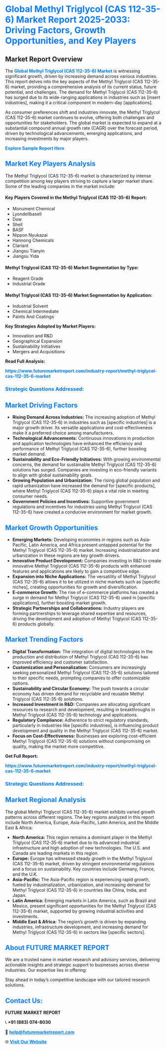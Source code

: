 <h1 style="color: #007BFF;">Global Methyl Triglycol (CAS 112-35-6) Market Report 2025-2033: Driving Factors, Growth Opportunities, and Key Players</h1>

<section id="overview">
<h2>Market Report Overview</h2>
<p>The <a href="https://www.futuremarketreport.com/industry-report/methyl-triglycol-cas-112-35-6-market" style="color: #007BFF; text-decoration: none;"><strong>Global Methyl Triglycol (CAS 112-35-6) Market</strong></a> is witnessing significant growth, driven by increasing demand across various industries. This report delves into the key aspects of the Methyl Triglycol (CAS 112-35-6) market, providing a comprehensive analysis of its current status, future potential, and challenges. The demand for Methyl Triglycol (CAS 112-35-6) has surged due to its wide-ranging applications in industries such as [insert industries], making it a critical component in modern-day [applications].</p>
<p>As consumer preferences shift and industries innovate, the Methyl Triglycol (CAS 112-35-6) market continues to evolve, offering both challenges and opportunities for stakeholders. The global market is expected to expand at a substantial compound annual growth rate (CAGR) over the forecast period, driven by technological advancements, emerging applications, and increasing investments by major players.</p>
</section>

<section id="overview">
<p><a href="https://www.futuremarketreport.com/request-sample/reportId=85439" style="color: #007BFF; text-decoration: none;"><strong>Explore Sample Report Here</strong></a></p>
</section>

<section id="key-players">
<h2 style="color: #007BFF;">Market Key Players Analysis</h2>
<p>The Methyl Triglycol (CAS 112-35-6) market is characterized by intense competition among key players striving to capture a larger market share. Some of the leading companies in the market include:</p>
<h4>Key Players Covered in the Methyl Triglycol (CAS 112-35-6) Report:</h4>
<ul><li>Monument Chemical</li><li>Lyondellbasell</li><li>Dow</li><li>Shell</li><li>BASF</li><li>Nippon Nyukazai</li><li>Hannong Chemicals</li><li>Clariant</li><li>Jiangsu Tianyin</li><li>Jiangsu Yida</li></ul>
<h4>Methyl Triglycol (CAS 112-35-6) Market Segmentation by Type:</h4>
<ul><li>Reagent Grade</li><li>Industrial Grade</li></ul>

<h4>Methyl Triglycol (CAS 112-35-6) Market Segmentation by Application:</h4>
<ul><li>Industrial Solvent</li><li>Chemical Intermediate</li><li>Paints And Coatings</li></ul>
<p><strong>Key Strategies Adopted by Market Players:</strong></p>
<ul>
<li>Innovation and R&D</li>
<li>Geographical Expansion</li>
<li>Sustainability Initiatives</li>
<li>Mergers and Acquisitions</li>
</ul>
</section>

<section>
<p><strong>Read Full Analysis: </strong></p><a href="https://www.futuremarketreport.com/industry-report/methyl-triglycol-cas-112-35-6-market" style="color: #007BFF; text-decoration: none;"><strong>https://www.futuremarketreport.com/industry-report/methyl-triglycol-cas-112-35-6-market</strong></a>
<h3 style="color: #007BFF;">Strategic Questions Addressed:</h3>
</section>

<section id="driving-factors">
<h2 style="color: #007BFF;">Market Driving Factors</h2>
<ul>
<li><strong>Rising Demand Across Industries:</strong> The increasing adoption of Methyl Triglycol (CAS 112-35-6) in industries such as [specific industries] is a major growth driver. Its versatile applications and cost-effectiveness make it a preferred choice among manufacturers.</li>
<li><strong>Technological Advancements:</strong> Continuous innovations in production and application technologies have enhanced the efficiency and performance of Methyl Triglycol (CAS 112-35-6), further boosting market demand.</li>
<li><strong>Sustainability and Eco-Friendly Initiatives:</strong> With growing environmental concerns, the demand for sustainable Methyl Triglycol (CAS 112-35-6) solutions has surged. Companies are investing in eco-friendly variants to align with global sustainability goals.</li>
<li><strong>Growing Population and Urbanization:</strong> The rising global population and rapid urbanization have increased the demand for [specific products], where Methyl Triglycol (CAS 112-35-6) plays a vital role in meeting consumer needs.</li>
<li><strong>Government Policies and Incentives:</strong> Supportive government regulations and incentives for industries using Methyl Triglycol (CAS 112-35-6) have created a conducive environment for market growth.</li>
</ul>
</section>

<section id="growth-opportunities">
<h2 style="color: #007BFF;">Market Growth Opportunities</h2>
<ul>
<li><strong>Emerging Markets:</strong> Developing economies in regions such as Asia-Pacific, Latin America, and Africa present untapped potential for the Methyl Triglycol (CAS 112-35-6) market. Increasing industrialization and urbanization in these regions are key growth drivers.</li>
<li><strong>Innovative Product Development:</strong> Companies investing in R&D to create innovative Methyl Triglycol (CAS 112-35-6) products with enhanced features and applications are likely to gain a competitive edge.</li>
<li><strong>Expansion into Niche Applications:</strong> The versatility of Methyl Triglycol (CAS 112-35-6) allows it to be utilized in niche markets such as [specific niches], creating opportunities for growth and diversification.</li>
<li><strong>E-commerce Growth:</strong> The rise of e-commerce platforms has created a surge in demand for Methyl Triglycol (CAS 112-35-6) used in [specific applications], further boosting market growth.</li>
<li><strong>Strategic Partnerships and Collaborations:</strong> Industry players are forming partnerships to leverage shared expertise and resources, driving the development and adoption of Methyl Triglycol (CAS 112-35-6) products globally.</li>
</ul>
</section>

<section id="trending-factors">
<h2 style="color: #007BFF;">Market Trending Factors</h2>
<ul>
<li><strong>Digital Transformation:</strong> The integration of digital technologies in the production and distribution of Methyl Triglycol (CAS 112-35-6) has improved efficiency and customer satisfaction.</li>
<li><strong>Customization and Personalization:</strong> Consumers are increasingly seeking personalized Methyl Triglycol (CAS 112-35-6) solutions tailored to their specific needs, prompting companies to offer customizable options.</li>
<li><strong>Sustainability and Circular Economy:</strong> The push towards a circular economy has driven demand for recyclable and reusable Methyl Triglycol (CAS 112-35-6) solutions.</li>
<li><strong>Increased Investment in R&D:</strong> Companies are allocating significant resources to research and development, resulting in breakthroughs in Methyl Triglycol (CAS 112-35-6) technology and applications.</li>
<li><strong>Regulatory Compliance:</strong> Adherence to strict regulatory standards, particularly in industries like [specific industries], is influencing product development and quality in the Methyl Triglycol (CAS 112-35-6) market.</li>
<li><strong>Focus on Cost-Effectiveness:</strong> Businesses are exploring cost-efficient Methyl Triglycol (CAS 112-35-6) solutions without compromising on quality, making the market more competitive.</li>
</ul>
</section>

<section>
<p><strong>Get Full Report: </strong></p><a href="https://www.futuremarketreport.com/industry-report/methyl-triglycol-cas-112-35-6-market" style="color: #007BFF; text-decoration: none;"><strong>https://www.futuremarketreport.com/industry-report/methyl-triglycol-cas-112-35-6-market</strong></a>
<h3 style="color: #007BFF;">Strategic Questions Addressed:</h3>
</section>


<section id="regional-analysis">
<h2 style="color: #007BFF;">Market Regional Analysis</h2>
<p>The global Methyl Triglycol (CAS 112-35-6) market exhibits varied growth patterns across different regions. The key regions analyzed in this report include North America, Europe, Asia-Pacific, Latin America, and the Middle East & Africa:</p>
<ul>
<li><strong>North America:</strong> This region remains a dominant player in the Methyl Triglycol (CAS 112-35-6) market due to its advanced industrial infrastructure and high adoption of new technologies. The U.S. and Canada are leading markets in this region.</li>
<li><strong>Europe:</strong> Europe has witnessed steady growth in the Methyl Triglycol (CAS 112-35-6) market, driven by stringent environmental regulations and a focus on sustainability. Key countries include Germany, France, and the U.K.</li>
<li><strong>Asia-Pacific:</strong> The Asia-Pacific region is experiencing rapid growth, fueled by industrialization, urbanization, and increasing demand for Methyl Triglycol (CAS 112-35-6) in countries like China, India, and Japan.</li>
<li><strong>Latin America:</strong> Emerging markets in Latin America, such as Brazil and Mexico, present significant opportunities for the Methyl Triglycol (CAS 112-35-6) market, supported by growing industrial activities and investments.</li>
<li><strong>Middle East & Africa:</strong> The region’s growth is driven by expanding industries, infrastructure development, and increasing demand for Methyl Triglycol (CAS 112-35-6) in sectors like [specific sectors].</li>
</ul>
</section>

<footer>
<h2 style="color: #007BFF;">About FUTURE MARKET REPORT</h2>
<p>We are a trusted name in market research and advisory services, delivering actionable insights and strategic support to businesses across diverse industries. Our expertise lies in offering:</p>

<p>Stay ahead in today’s competitive landscape with our tailored research solutions.</p>

<h2 style="color: #007BFF;">Contact Us:</h2>
<p><strong>FUTURE MARKET REPORT</strong></p>
<p>📞 <strong>+91 (883) 074-8030</strong></p>
<p>📧 <strong><a href="mailto:help@futuremarketreport.com" style="color: #007BFF;">help@futuremarketreport.com</a></strong></p>
<p>🌐 <strong><a href="https://www.futuremarketreport.com/" style="color: #007BFF;">Visit Our Website</a></strong></p>
</footer>